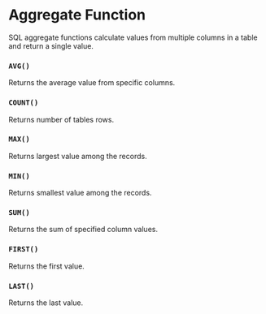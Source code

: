 # Aggregate Function
SQL aggregate functions calculate values from multiple columns in a table and return a single value.

### `AVG()`
Returns the average value from specific columns.

### `COUNT()`
Returns number of tables rows.

### `MAX()`
Returns largest value among the records.

### `MIN()`
Returns smallest value among the records.

### `SUM()`
Returns the sum of specified column values.

### `FIRST()`
Returns the first value.

### `LAST()`
Returns the last value.